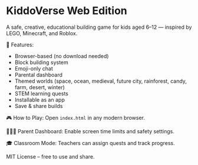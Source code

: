 # KiddoVerse Web Edition

A safe, creative, educational building game for kids aged 6–12 — inspired by LEGO, Minecraft, and Roblox.

🎯 Features:
- Browser-based (no download needed)
- Block building system
- Emoji-only chat
- Parental dashboard
- Themed worlds (space, ocean, medieval, future city, rainforest, candy, farm, desert, winter)
- STEM learning quests
- Installable as an app
- Save & share builds

🎮 How to Play:
Open `index.html` in any modern browser.

👨‍👩‍👧 Parent Dashboard:
Enable screen time limits and safety settings.

🎓 Classroom Mode:
Teachers can assign quests and track progress.

MIT License – free to use and share.
